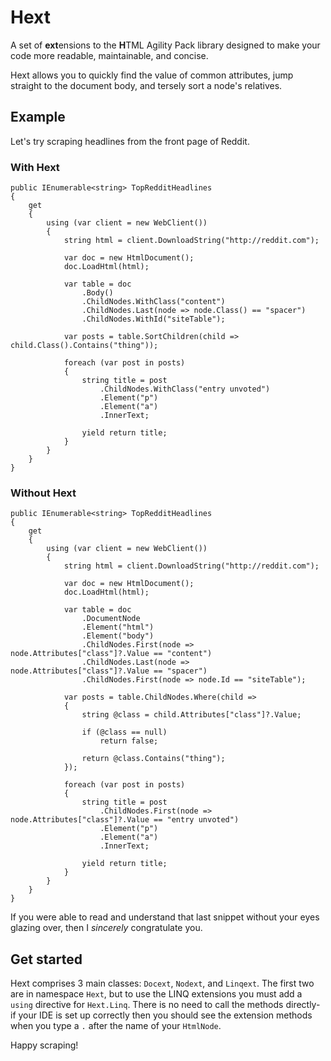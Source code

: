 # Hext
A set of **ext**ensions to the **H**TML Agility Pack library designed to make your code more readable, maintainable, and concise.

Hext allows you to quickly find the value of common attributes, jump straight to the document body, and tersely sort a node's relatives.

## Example
Let's try scraping headlines from the front page of Reddit.

### With Hext

    public IEnumerable<string> TopRedditHeadlines
    {
        get
        {
            using (var client = new WebClient())
            {
                string html = client.DownloadString("http://reddit.com");
            
                var doc = new HtmlDocument();
                doc.LoadHtml(html);
                
                var table = doc
                    .Body()
                    .ChildNodes.WithClass("content")
                    .ChildNodes.Last(node => node.Class() == "spacer")
                    .ChildNodes.WithId("siteTable");
                
                var posts = table.SortChildren(child => child.Class().Contains("thing"));
                
                foreach (var post in posts)
                {
                    string title = post
                        .ChildNodes.WithClass("entry unvoted")
                        .Element("p")
                        .Element("a")
                        .InnerText;
                    
                    yield return title;
                }
            }
        }
    }

### Without Hext

    public IEnumerable<string> TopRedditHeadlines
    {
        get
        {
            using (var client = new WebClient())
            {
                string html = client.DownloadString("http://reddit.com");
            
                var doc = new HtmlDocument();
                doc.LoadHtml(html);
                
                var table = doc
                    .DocumentNode
                    .Element("html")
                    .Element("body")
                    .ChildNodes.First(node => node.Attributes["class"]?.Value == "content")
                    .ChildNodes.Last(node => node.Attributes["class"]?.Value == "spacer")
                    .ChildNodes.First(node => node.Id == "siteTable");
                
                var posts = table.ChildNodes.Where(child =>
                {
                    string @class = child.Attributes["class"]?.Value;
                    
                    if (@class == null)
                        return false;
                    
                    return @class.Contains("thing");
                });
                
                foreach (var post in posts)
                {
                    string title = post
                        .ChildNodes.First(node => node.Attributes["class"]?.Value == "entry unvoted")
                        .Element("p")
                        .Element("a")
                        .InnerText;
                    
                    yield return title;
                }
            }
        }
    }

If you were able to read and understand that last snippet without your eyes glazing over, then I *sincerely* congratulate you.

## Get started
Hext comprises 3 main classes: `Docext`, `Nodext`, and `Linqext`. The first two are in namespace `Hext`, but to use the LINQ extensions you must add a `using` directive for `Hext.Linq`. There is no need to call the methods directly- if your IDE is set up correctly then you should see the extension methods when you type a `.` after the name of your `HtmlNode`.

Happy scraping!
